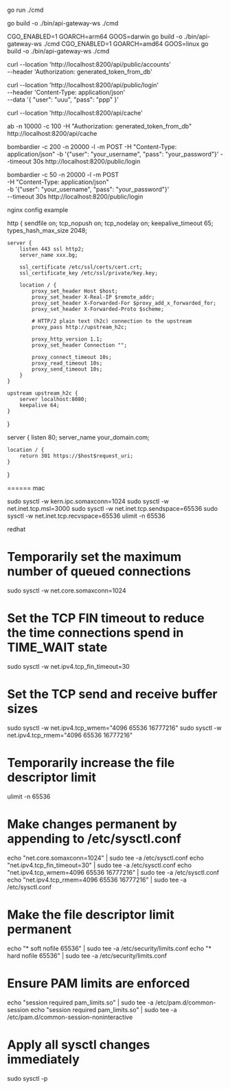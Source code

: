 go run ./cmd


go build -o ./bin/api-gateway-ws ./cmd

CGO_ENABLED=1 GOARCH=arm64 GOOS=darwin go build -o ./bin/api-gateway-ws ./cmd
CGO_ENABLED=1 GOARCH=amd64 GOOS=linux go build -o ./bin/api-gateway-ws ./cmd


curl --location 'http://localhost:8200/api/public/accounts' \
--header 'Authorization: generated_token_from_db'


curl --location 'http://localhost:8200/api/public/login' \
--header 'Content-Type: application/json' \
--data '{
  "user": "uuu",
  "pass": "ppp"
}'


curl --location 'http://localhost:8200/api/cache'


ab -n 10000 -c 100 -H "Authorization: generated_token_from_db" http://localhost:8200/api/cache

bombardier -c 200 -n 20000 -l -m POST -H "Content-Type: application/json"  -b '{"user": "your_username", "pass": "your_password"}' --timeout 30s http://localhost:8200/public/login

bombardier -c 50 -n 20000 -l -m POST \
-H "Content-Type: application/json" \
-b '{"user": "your_username", "pass": "your_password"}' \
--timeout 30s http://localhost:8200/public/login



nginx config example 

http {
    sendfile on;
    tcp_nopush on;
    tcp_nodelay on;
    keepalive_timeout 65;
    types_hash_max_size 2048;

    server {
        listen 443 ssl http2;
        server_name xxx.bg;

        ssl_certificate /etc/ssl/certs/cert.crt;
        ssl_certificate_key /etc/ssl/private/key.key;

        location / {
            proxy_set_header Host $host;
            proxy_set_header X-Real-IP $remote_addr;
            proxy_set_header X-Forwarded-For $proxy_add_x_forwarded_for;
            proxy_set_header X-Forwarded-Proto $scheme;

            # HTTP/2 plain text (h2c) connection to the upstream
            proxy_pass http://upstream_h2c;

            proxy_http_version 1.1;
            proxy_set_header Connection "";

            proxy_connect_timeout 10s;
            proxy_read_timeout 10s;
            proxy_send_timeout 10s;
        }
    }

    upstream upstream_h2c {
        server localhost:8080;
        keepalive 64;
    }
}

server {
    listen 80;
    server_name your_domain.com;

    location / {
        return 301 https://$host$request_uri;
    }
}



======
mac

sudo sysctl -w kern.ipc.somaxconn=1024
sudo sysctl -w net.inet.tcp.msl=3000
sudo sysctl -w net.inet.tcp.sendspace=65536
sudo sysctl -w net.inet.tcp.recvspace=65536
ulimit -n 65536



redhat

# Temporarily set the maximum number of queued connections
sudo sysctl -w net.core.somaxconn=1024

# Set the TCP FIN timeout to reduce the time connections spend in TIME_WAIT state
sudo sysctl -w net.ipv4.tcp_fin_timeout=30

# Set the TCP send and receive buffer sizes
sudo sysctl -w net.ipv4.tcp_wmem="4096 65536 16777216"
sudo sysctl -w net.ipv4.tcp_rmem="4096 65536 16777216"

# Temporarily increase the file descriptor limit
ulimit -n 65536

# Make changes permanent by appending to /etc/sysctl.conf
echo "net.core.somaxconn=1024" | sudo tee -a /etc/sysctl.conf
echo "net.ipv4.tcp_fin_timeout=30" | sudo tee -a /etc/sysctl.conf
echo "net.ipv4.tcp_wmem=4096 65536 16777216" | sudo tee -a /etc/sysctl.conf
echo "net.ipv4.tcp_rmem=4096 65536 16777216" | sudo tee -a /etc/sysctl.conf

# Make the file descriptor limit permanent
echo "* soft nofile 65536" | sudo tee -a /etc/security/limits.conf
echo "* hard nofile 65536" | sudo tee -a /etc/security/limits.conf

# Ensure PAM limits are enforced
echo "session required pam_limits.so" | sudo tee -a /etc/pam.d/common-session
echo "session required pam_limits.so" | sudo tee -a /etc/pam.d/common-session-noninteractive

# Apply all sysctl changes immediately
sudo sysctl -p